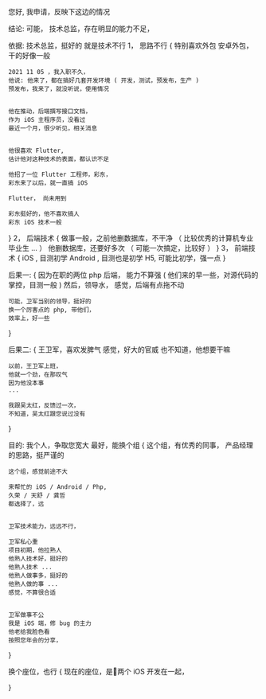 您好, 我申请，反映下这边的情况


结论:
可能，
技术总监，存在明显的能力不足，


依据:
技术总监，挺好的
就是技术不行
1， 思路不行
{
    特别喜欢外包
    安卓外包，干的好像一般


    2021 11 05 ，我入职不久，
    他说: 他来了，都在搞好几套开发环境 ( 开发，测试，预发布，生产 )
    预发布，我来了，就没听说，使用情况


    他在推动，后端撰写接口文档，
    作为 iOS 主程序员，没看过
    最近一个月，很少听见，相关消息


    他很喜欢 Flutter,
    估计他对这种技术的表面，都认识不足

    他招了一位 Flutter 工程师，彩东，
    彩东来了以后，就一直搞 iOS
    
    Flutter， 尚未用到

    彩东挺好的，他不喜欢搞人
    彩东 iOS 技术一般
}
2， 后端技术 
{
    做事一般，之前他删数据库，不干净
    （ 比较优秀的计算机专业毕业生 ... ）
    他删数据库，还要好多次
    （ 可能一次搞定，比较好 ）
}
3， 前端技术
{
    iOS , 目测初学
    Android , 目测也是初学
    H5, 可能比初学，强一点
}


后果一:
{
    因为在职的两位 php 后端，
    能力不算强
    ( 他们来的早一些，对源代码的掌控，目测一般 )
    然后，领导水，
    感觉，后端有点拖不动


    可能，卫军当别的领导，挺好的
    换一个厉害点的 php, 带他们，
    效率上，好一些
}


后果二:
{
    王卫军，喜欢发脾气
    感觉，好大的官威
    也不知道，他想要干嘛


    以前，王卫军上班，
    他就一个劲，在那叹气
    因为他没本事
    ...

    我跟吴太红，反馈过一次，
    不知道，吴太红跟您说过没有
}



目的:
我个人，争取您宽大
最好，能换个组
{
    这个组，有优秀的同事，
    产品经理的思路，挺严谨的

    这个组，感觉前途不大

    来帮忙的 iOS / Android / Php,
    久荣 / 天舒 / 龚哲
    都选择了，远


    卫军技术能力，远远不行，
    
    卫军私心重
    项目初期，他拉熟人
    他熟人技术好，挺好的
    他熟人技术 ...
    他熟人做事多，挺好的
    他熟人做的事 ...
    感觉，不算很合适


    卫军做事不公
    我是 iOS 端，修 bug 的主力
    他老给我脸色看
    按照您年会的分享，
    
}


换个座位，也行
{
    现在的座位，是两个 iOS 开发在一起，

}